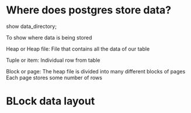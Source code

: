 # Where does postgres store data?

show data_directory;

To show where data is being stored

Heap or Heap file: File that contains all the data of our table

Tuple or item: Individual row from table

Block or page: The heap file is divided into many different blocks of pages
Each page stores some number of rows


# BLock data layout